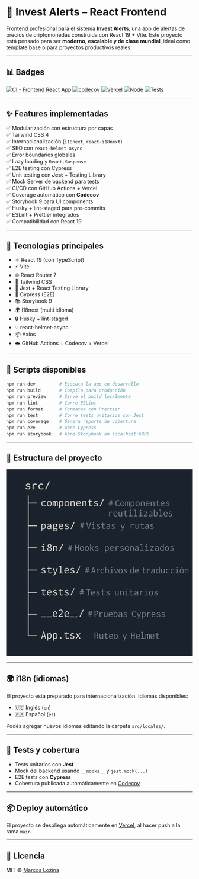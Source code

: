 # 🚀 Invest Alerts – React Frontend

Frontend profesional para el sistema **Invest Alerts**, una app de alertas de precios de criptomonedas construida con React 19 + Vite. Este proyecto está pensado para ser **moderno, escalable y de clase mundial**, ideal como template base o para proyectos productivos reales.

---

## 📊 Badges

[![CI - Frontend React App](https://github.com/marcoslozina/invest-alerts-reactive-frontend/actions/workflows/ci.yml/badge.svg)](https://github.com/marcoslozina/invest-alerts-reactive-frontend/actions)
[![codecov](https://codecov.io/gh/marcoslozina/invest-alerts-reactive-frontend/branch/main/graph/badge.svg)](https://codecov.io/gh/marcoslozina/invest-alerts-reactive-frontend)
[![Vercel](https://vercelbadge.vercel.app/api/marcoslozina/invest-alerts-reactive-frontend)](https://invest-alerts-reactive-frontend.vercel.app/)
![Node](https://img.shields.io/badge/node-20.x-brightgreen)
![Tests](https://img.shields.io/badge/tests-passing-brightgreen)


---

## ✨ Features implementadas

✅ Modularización con estructura por capas  
✅ Tailwind CSS 4  
✅ Internacionalización (`i18next`, `react-i18next`)  
✅ SEO con `react-helmet-async`  
✅ Error boundaries globales  
✅ Lazy loading y `React.Suspense`  
✅ E2E testing con Cypress  
✅ Unit testing con **Jest** + Testing Library  
✅ Mock Server de backend para tests  
✅ CI/CD con GitHub Actions + Vercel  
✅ Coverage automático con **Codecov**  
✅ Storybook 9 para UI components  
✅ Husky + lint-staged para pre-commits  
✅ ESLint + Prettier integrados  
✅ Compatibilidad con React 19

---

## 🧰 Tecnologías principales

- ⚛️ React 19 (con TypeScript)
- ⚡ Vite
- 🌐 React Router 7
- 🎨 Tailwind CSS
- 🧪 Jest + React Testing Library
- 🧪 Cypress (E2E)
- 📚 Storybook 9
- 🌍 i18next (multi idioma)
- 🔒 Husky + lint-staged
- 💡 react-helmet-async
- 📦 Axios
- ☁️ GitHub Actions + Codecov + Vercel

---

## 🚀 Scripts disponibles

```bash
npm run dev         # Ejecuta la app en desarrollo
npm run build       # Compila para producción
npm run preview     # Sirve el build localmente
npm run lint        # Corre ESLint
npm run format      # Formatea con Prettier
npm run test        # Corre tests unitarios con Jest
npm run coverage    # Genera reporte de cobertura
npm run e2e         # Abre Cypress
npm run storybook   # Abre Storybook en localhost:6006
```

---

## 📁 Estructura del proyecto

![Estructura del proyecto](./docs/directory-structure.png)

---

## 🌍 i18n (idiomas)

El proyecto está preparado para internacionalización. Idiomas disponibles:

- 🇺🇸 Inglés (`en`)
- 🇪🇸 Español (`es`)

Podés agregar nuevos idiomas editando la carpeta `src/locales/`.

---

## 🧪 Tests y cobertura

- Tests unitarios con **Jest**
- Mock del backend usando `__mocks__` y `jest.mock(...)`
- E2E tests con **Cypress**
- Cobertura publicada automáticamente en [Codecov](https://codecov.io/gh/marcoslozina/invest-alerts-reactive-frontend)

---

## 📦 Deploy automático

El proyecto se despliega automáticamente en [Vercel](https://vercel.com/dashboard), al hacer push a la rama `main`.

---

## 📄 Licencia

MIT © [Marcos Lozina](https://github.com/marcoslozina)